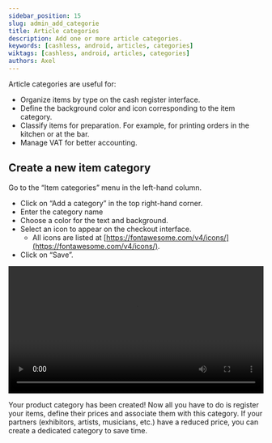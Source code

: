```yaml
---
sidebar_position: 15
slug: admin_add_categorie
title: Article categories
description: Add one or more article categories.
keywords: [cashless, android, articles, categories]
wiktags: [cashless, android, articles, categories]
authors: Axel
---
```


Article categories are useful for:

- Organize items by type on the cash register interface.
- Define the background color and icon corresponding to the item category.
- Classify items for preparation. For example, for printing orders in the kitchen or at the bar.
- Manage VAT for better accounting.

## Create a new item category

Go to the “Item categories” menu in the left-hand column.
- Click on “Add a category” in the top right-hand corner.
- Enter the category name
- Choose a color for the text and background.
- Select an icon to appear on the checkout interface.
  - All icons are listed at [https://fontawesome.com/v4/icons/](https://fontawesome.com/v4/icons/).
- Click on “Save”.

<video width="100%" controls src="/img/categorie-article.mp4" title="Title"></video>

Your product category has been created! Now all you have to do is register your items, define their prices and associate them with this category.
If your partners (exhibitors, artists, musicians, etc.) have a reduced price, you can create a dedicated category to save time.
